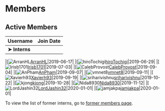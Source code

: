 # Members

## Active Members

|**Username**|**Join Date**|
|------------|-------------|
|**➤ Interns**||

|[![ArranHL](http://github.com/ArranHL.png?size=25)[ArranHL](profiles/ArranHL.md)|2019-06-17|
|[![hiroTochigi](https://avatars1.githubusercontent.com/u/33208073?s=25)[hiroTochigi](profiles/hiroTochigi.md)|2019-06-29|
|[![Irisb1701](https://avatars1.githubusercontent.com/u/33208073?s=25)[Irisb1701](profiles/irisb1701.md)|2019-07-03|
|[![CalebProvost](http://github.com/CalebProvost.png?size=25)[CalebProvost](profiles/CalebProvost.md)|2019-09-04|
|[![AnPham](https://avatars1.githubusercontent.com/u/33208073?s=25)[AnPham](profiles/phamduchongan93.md)|2019-09-07|
|[![vmnet8](http://github.com/vmnet8.png?size=25)[vmnet8](profiles/vmnet8.md)|2019-09-11|
|[![Xavierh93](http://github.com/Xavierh93.png?size=25)[Xavierh93](profiles/Xavierh93.md)|2019-09-19|
|[![sriharivishnu](https://avatars1.githubusercontent.com/u/33208073?size=25)[sriharivishnu](profiles/sriharivishnu.md)|2019-10-22|
|[![kjong](http://github.com/kjong.png?size=25)[kjong](profiles/kjong.md)|2019-10-28|
|[![Nida8930](https://avatars1.githubusercontent.com/u/33208073?s=25)[Nida8930](profiles/Nida8930.md)|2019-11-12|
|[![LordJashin32](http://github.com/lordjashin32.png?size=25)[LordJashin32](profiles/LordJashin32.md)|2020-01-01|
|[![jamjakpa](http://github.com/jamjakpa.png?size=25)[jamjakpa](profiles/jamjakpa.md)|2020-01-01|

To view the list of former interns, go to [former members page](retiredinterns.md).
